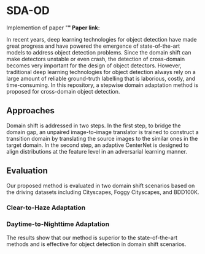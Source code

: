 # SDA-OD
Implemention of paper "**"
Paper link:**

In recent years, deep learning technologies for object detection have made great progress and have powered the emergence of state-of-the-art models to address object detection
problems. Since the domain shift can make detectors unstable or even crash, the detection of cross-domain becomes very important for the design of object detectors. However, traditional deep learning technologies for object detection always rely on a large amount of reliable ground-truth labelling that is laborious, costly, and time-consuming. In this repository, a stepwise domain adaptation method is proposed for cross-domain object detection. 

## Approaches
Domain shift is addressed in two steps. In the first step, to bridge the domain gap, an unpaired image-to-image translator is trained to construct a transition domain by translating the source images to the similar ones in the target domain. In the second step, an adaptive CenterNet is designed to align distributions at the feature level in an adversarial learning manner.

## Evaluation
Our proposed method is evaluated in two domain shift scenarios based on the driving datasets including Cityscapes, Foggy Cityscapes, and BDD100K. 
### Clear-to-Haze Adaptation

### Daytime-to-Nighttime Adaptation


The results show that our method is superior to the state-of-the-art methods and is effective for object detection in domain shift scenarios.
